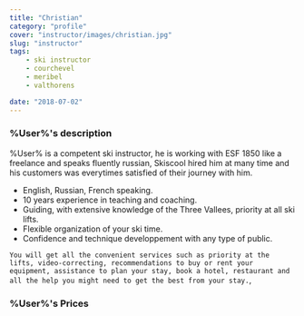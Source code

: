```yaml
---
title: "Christian"
category: "profile"
cover: "instructor/images/christian.jpg"
slug: "instructor"
tags:
    - ski instructor
    - courchevel
    - meribel
    - valthorens

date: "2018-07-02"
---
```


### %User%'s description
%User% is a competent ski instructor, he is working with ESF 1850 like a freelance and speaks fluently russian, Skiscool hired him at many time and his customers was everytimes satisfied of their journey with him.

* English, Russian, French speaking.
* 10 years experience in teaching and coaching. 
* Guiding, with extensive knowledge of the Three Vallees, priority at all ski lifts.
* Flexible organization of your ski time.
* Confidence and technique developpement with any type of public.

`You will get all the convenient services such as priority at the lifts, video-correcting, recommendations to buy or rent your equipment, assistance to plan your stay, book a hotel, restaurant and all the help you might need to get the best from your stay.`,

### %User%'s Prices
